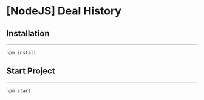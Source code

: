 # [NodeJS] Deal History

## Installation
***
```console
npm install
```

## Start Project
***
```console
npm start
```
